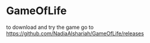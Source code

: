 ﻿# GameOfLife

 to download and try the game go to https://github.com/NadiaAlshariah/GameOfLife/releases
